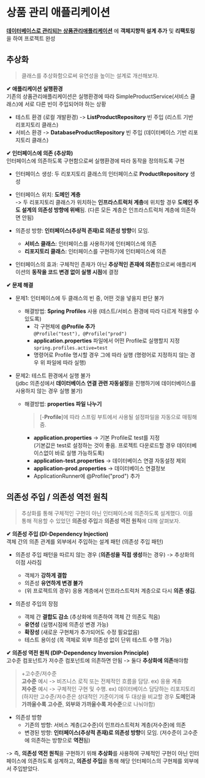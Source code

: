 # **상품 관리 애플리케이션**
**[데이터베이스로 관리되는 상품관리애플리케이션](https://github.com/dbalsk/TIL/blob/main/DataBase/%EC%83%81%ED%92%88%EA%B4%80%EB%A6%AC%EC%95%A0%ED%94%8C%EB%A6%AC%EC%BC%80%EC%9D%B4%EC%85%98_DB.md)** 에 **객체지향적 설계 추가** 및 **리팩토링**을 하여 프로젝트 완성
  
## 추상화
>클래스를 추상화함으로써 유연성을 높이는 설계로 개선해보자. 

**✔ 애플리케이션 실행환경**   
기존의 상품관리애플리케이션은 실행환경에 따라 SimpleProductService(서비스 클래스)에 서로 다른 빈이 주입되어야 하는 상황

- 테스트 환경 (로컬 개발환경) -> **ListProductRepository** 빈 주입 (리스트 기반 리포지토리 클래스)
- 서비스 환경 -> **DatabaseProductRepository** 빈 주입 (데이터베이스 기반 리포지토리 클래스)

**✔ 인터페이스에 의존 (추상화)**   
인터페이스에 의존하도록 구현함으로써 실행환경에 따라 동작을 정의하도록 구현 

- 인터페이스 생성: 두 리포지토리 클래스의 인터페이스로 **ProductRepository** 생성 

- 인터페이스 위치: **도메인 계층**  
-> 두 리포지토리 클래스가 위치하는 **인프라스트럭처 계층**에 위치할 경우 **도메인 주도 설계의 의존성 방향에 위배**됨. (다른 모든 계층은 인프라스트럭처 계층에 의존하면 안됨)

- 의존성 방향: **인터페이스(추상적 존재)로 의존성 방향**이 모임. 
    - **서비스 클래스**: 인터페이스를 사용하기에 인터페이스에 의존
    - **리포지토리 클래스**: 인터페이스를 구현하기에 인터페이스에 의존  

- 인터페이스의 효과: 구체적인 존재가 아닌 **추상적인 존재에 의존**함으로써 애플리케이션의 **동작을 코드 변경 없이 실행 시점**에 결정 

**✔ 문제 해결**
- 문제1: 인터페이스에 두 클래스의 빈 중, 어떤 것을 넣을지 판단 불가 
    - 해결방법: **Spring Profiles** 사용 (테스트/서비스 환경에 따라 다르게 적용할 수 있도록)
        - 각 구현체에 **@Profile 추가**    
        ```@Profile("test"), @Profile("prod")```   
        - **application.properties** 파일에서 어떤 Profile로 실행할지 지정    
        ```spring.profiles.active=test```  
        - 명령어로 Profile 명시할 경우 그에 따라 실행 (명령어로 지정하지 않는 경우 위 파일에 따라 실행)  

- 문제2: 테스트 환경에서 실행 불가   
  (jdbc 의존성에서 **데이터베이스 연결 관련 자동설정**을 진행하기에 데이터베이스를 사용하지 않는 경우 실행 불가)
    - 해결방법: **properties 파일 나누기**
      >[-**Profile**]에 따라 스프링 부트에서 사용될 설정파일을 자동으로 매핑해줌.
        - **application.properties** -> 기본 Profile로 test를 지정    
            (기본값은 test로 설정하는 것이 좋음. 프로젝트 다운로드할 경우 데이터베이스없이 바로 실행 가능하도록)
        - **application-test.properties** -> 데이터베이스 연결 자동설정 제외   
        - **application-prod.properties** -> 데이터베이스 연결정보
        - ApplicationRunner에 @Profile("prod") 추가

## 의존성 주입 / 의존성 역전 원칙 
> 추상화를 통해 구체적인 구현이 아닌 인터페이스에 의존하도록 설계했다.
이를 통해 적용할 수 있었던 **의존성 주입**과 **의존성 역전 원칙**에 대해 살펴보자.

**✔ 의존성 주입 (DI-Dependency Injection)**   
객체 간의 의존 관계를 외부에서 주입하는 설계 패턴 (의존성 주입 패턴)

- 의존성 주입 패턴을 따르지 않는 경우 (**의존성을 직접 생성**하는 경우) -> 추상화의 이점 사라짐      
  - 객체가 **강하게 결합**
  - 의존성 **유연하게 변경 불가** 
  - (위 프로젝트의 경우) 응용 계층에서 인프라스트럭처 계층으로 다시 **의존 생김**.   


- 의존성 주입의 장점   
  - 객체 간 **결합도 감소** (추상화에 의존하여 객체 간 의존도 적음)
  - **유연성** (실행시점에 의존성 변경 가능)
  - **확장성** (새로운 구현체가 추가되어도 수정 필요없음) 
  - 테스트 용이성 (목 객체로 외부 의존성 없이 단위 테스트 수행 가능)

**✔ 의존성 역전 원칙 (DIP-Dependency Inversion Principle)**  
고수준 컴포넌트가 저수준 컴포넌트에 의존하면 안됨 -> 둘다 **추상화에 의존**해야함

>+고수준/저수준  
**고수준** 예시 -> 비즈니스 로직 또는 전체적인 흐름을 담당.   ex) 응용 계층   
**저수준** 예시 -> 구체적인 구현 및 수행. ex) 데이터베이스 담당하는 리포지토리   
(하지만 고수준/저수준은 상대적인 기준이기에 두 대상을 비교할 경우 **도메인과 가까울수록 고수준**, **외부와 가까울수록 저수준**으로 나눠야함)

- 의존성 방향
  - 기존의 방향: 서비스 계층(고수준)이 인프라스트럭처 계층(저수준)에 의존 
  - 변경된 방향: **인터페이스(추상적 존재)로 의존성 방향**이 모임. (저수준이 고수준에 의존하는 방향으로 **역전**됨) 


-> 즉, **의존성 역전 원칙**을 구현하기 위해 **추상화**를 사용하여 구체적인 구현이 아닌 인터페이스에 의존하도록 설계하고, **의존성 주입**을 통해 해당 인터페이스의 구현체를 외부에서 주입받았다. 
          
